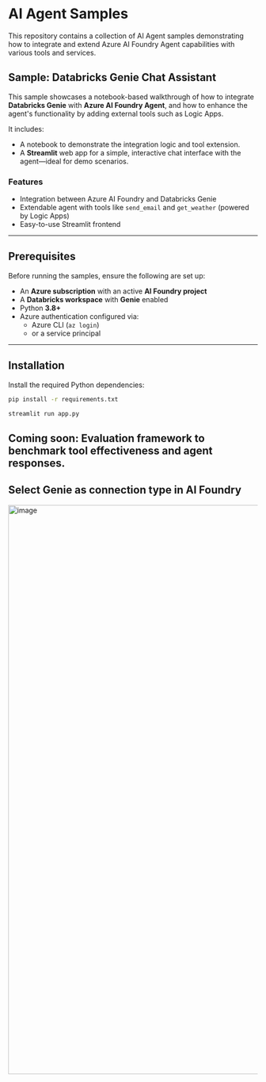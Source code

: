 # AI Agent Samples

This repository contains a collection of AI Agent samples demonstrating how to integrate and extend Azure AI Foundry Agent capabilities with various tools and services.

## Sample: Databricks Genie Chat Assistant

This sample showcases a notebook-based walkthrough of how to integrate **Databricks Genie** with **Azure AI Foundry Agent**, and how to enhance the agent's functionality by adding external tools such as Logic Apps.

It includes:
- A notebook to demonstrate the integration logic and tool extension.
- A **Streamlit** web app for a simple, interactive chat interface with the agent—ideal for demo scenarios.

### Features

- Integration between Azure AI Foundry and Databricks Genie
- Extendable agent with tools like `send_email` and `get_weather` (powered by Logic Apps)
- Easy-to-use Streamlit frontend

---

## Prerequisites

Before running the samples, ensure the following are set up:

- An **Azure subscription** with an active **AI Foundry project**
- A **Databricks workspace** with **Genie** enabled
- Python **3.8+**
- Azure authentication configured via:
  - Azure CLI (`az login`)
  - or a service principal

---

## Installation

Install the required Python dependencies:

```bash
pip install -r requirements.txt

streamlit run app.py

```
## Coming soon: Evaluation framework to benchmark tool effectiveness and agent responses.

## Select Genie as connection type in AI Foundry

<img width="1999" height="1148" alt="image" src="https://github.com/user-attachments/assets/e19a83f1-db05-43c7-b805-925727ce462e" />

